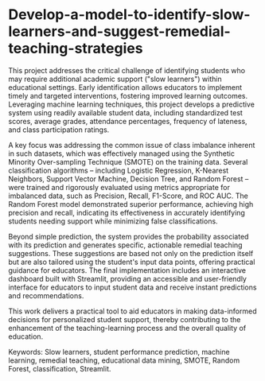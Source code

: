 # Develop-a-model-to-identify-slow-learners-and-suggest-remedial-teaching-strategies
This project addresses the critical
challenge of identifying students who may require additional academic support
("slow learners") within educational settings. Early identification
allows educators to implement timely and targeted interventions, fostering
improved learning outcomes. Leveraging machine learning techniques, this
project develops a predictive system using readily available student data,
including standardized test scores, average grades, attendance percentages,
frequency of lateness, and class participation ratings.

A key focus was addressing the common issue of class imbalance inherent in such datasets, which was effectively
managed using the Synthetic Minority Over-sampling Technique (SMOTE) on the
training data. Several classification algorithms – including Logistic
Regression, K-Nearest Neighbors, Support Vector Machine, Decision Tree, and
Random Forest – were trained and rigorously evaluated using metrics appropriate
for imbalanced data, such as Precision, Recall, F1-Score, and ROC AUC. The
Random Forest model demonstrated superior performance, achieving high precision
and recall, indicating its effectiveness in accurately identifying students
needing support while minimizing false classifications.

Beyond simple prediction, the system
provides the probability associated with its prediction and generates specific,
actionable remedial teaching suggestions. These suggestions are based not only
on the prediction itself but are also tailored using the student's input data
points, offering practical guidance for educators. The final implementation
includes an interactive dashboard built with Streamlit, providing an accessible
and user-friendly interface for educators to input student data and receive instant
predictions and recommendations.

This work delivers a practical tool to
aid educators in making data-informed decisions for personalized student
support, thereby contributing to the enhancement of the teaching-learning
process and the overall quality of education.

Keywords: Slow learners, student
performance prediction, machine learning, remedial teaching, educational data
mining, SMOTE, Random Forest, classification, Streamlit.


